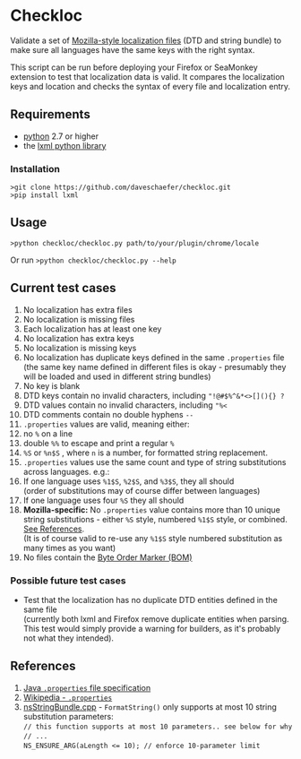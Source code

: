 # Checkloc

Validate a set of [Mozilla-style localization files](https://developer.mozilla.org/en-US/docs/Mozilla/Localization/Localizing_an_extension) (DTD and string bundle) to make sure all languages have the same keys with the right syntax.

This script can be run before deploying your Firefox or SeaMonkey extension to test that localization data is valid. It compares the localization keys and location and checks the syntax of every file and localization entry.


## Requirements

* [python](https://www.python.org/downloads/) 2.7 or higher
* the [lxml python library](http://lxml.de/)

### Installation

```
>git clone https://github.com/daveschaefer/checkloc.git
>pip install lxml
```


## Usage

```>python checkloc/checkloc.py path/to/your/plugin/chrome/locale```

Or run ```>python checkloc/checkloc.py --help```



## Current test cases

1. No localization has extra files
2. No localization is missing files
3. Each localization has at least one key
4. No localization has extra keys
5. No localization is missing keys
6. No localization has duplicate keys defined in the same ```.properties``` file  
	(the same key name defined in different files is okay - presumably they will be loaded and used in different string bundles)
7. No key is blank
8. DTD keys contain no invalid characters, including ```"!@#$%^&*<>[](){} ?```
9. DTD values contain no invalid characters, including ```"%<```
10. DTD comments contain no double hyphens ```--```
11. ```.properties``` values are valid, meaning either:
  1. no ```%``` on a line
  2. double ```%%``` to escape and print a regular ```%```
  3. ```%S``` or ```%n$S``` , where ```n``` is a number, for formatted string replacement.
12. ```.properties``` values use the same count and type of string substitutions across languages. e.g.:
  1. If one language uses ```%1$S```, ```%2$S```, and ```%3$S```, they all should  
  (order of substitutions may of course differ between languages)
  2. If one language uses four ```%S``` they all should
13. **Mozilla-specific:** No ```.properties``` value contains more than 10 unique string substitutions - either ```%S``` style, numbered ```%1$S``` style, or combined. [See References](#max10subs).  
  (It is of course valid to re-use any ```%1$S``` style numbered substitution as many times as you want)
14. No files contain the [Byte Order Marker (BOM)](https://developer.mozilla.org/en-US/docs/Mozilla/Tech/XUL/Tutorial/Property_Files#Escape_non-ASCII_Characters)


### Possible future test cases

* Test that the localization has no duplicate DTD entities defined in the same file  
(currently both lxml and Firefox remove duplicate entities when parsing. This test would simply provide a warning for builders, as it's probably not what they intended).

## References

1. [Java ```.properties``` file specification](http://docs.oracle.com/javase/8/docs/api/java/util/Properties.html)
2. [Wikipedia - ```.properties```](https://en.wikipedia.org/wiki/.properties)
3. <a name="max10subs"></a>[nsStringBundle.cpp](https://mxr.mozilla.org/mozilla-central/source/intl/strres/nsStringBundle.cpp) - ```FormatString()``` only supports at most 10 string substitution parameters:  
	```// this function supports at most 10 parameters.. see below for why```  
	```// ...```  
	```NS_ENSURE_ARG(aLength <= 10); // enforce 10-parameter limit```
